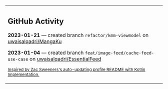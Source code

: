 <table><tr><td valign="top" width="100%">    

## GitHub Activity

**2023-01-21** — created branch `refactor/kmm-viewmodel` on [uwaisalqadri/MangaKu](https://github.com/uwaisalqadri/MangaKu)

**2023-01-04** — created branch `feat/image-feed/cache-feed-use-case` on [uwaisalqadri/EssentialFeed](https://github.com/uwaisalqadri/EssentialFeed)
                
<sub><a href="https://github.com/ZacSweers/ZacSweers/">Inspired by Zac Sweeners's auto-updating profile README with Kotlin Implementation.</a></sub>
        